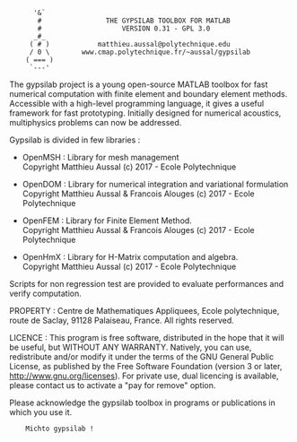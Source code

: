 
          '&`
           #                THE GYPSILAB TOOLBOX FOR MATLAB
           #                    VERSION 0.31 - GPL 3.0
          _#_             
         ( # )            matthieu.aussal@polytechnique.edu
         / 0 \        www.cmap.polytechnique.fr/~aussal/gypsilab
        ( === )
         `---'

   The gypsilab project is a young open-source MATLAB toolbox for fast
numerical computation with finite element and boundary element methods.
Accessible with a high-level programming language, it gives a useful
framework for fast prototyping. Initially designed for numerical acoustics,
multiphysics problems can now be addressed.

   Gypsilab is divided in few libraries :  
 
 - OpenMSH : Library for mesh management  
Copyright Matthieu Aussal (c) 2017 - Ecole Polytechnique  

 - OpenDOM : Library for numerical integration and variational formulation  
Copyright Matthieu Aussal & Francois Alouges (c) 2017 - Ecole Polytechnique  

 - OpenFEM : Library for Finite Element Method.  
Copyright Matthieu Aussal & Francois Alouges (c) 2017 - Ecole Polytechnique  
 
 - OpenHmX : Library for H-Matrix computation and algebra.  
Copyright Matthieu Aussal (c) 2017 - Ecole Polytechnique  
 
Scripts for non regression test are provided to evaluate performances 
and verify computation.
          

PROPERTY : Centre de Mathematiques Appliquees, Ecole polytechnique,
route de Saclay, 91128 Palaiseau, France. All rights reserved.

LICENCE : This program is free software, distributed in the hope that
it will be useful, but WITHOUT ANY WARRANTY. Natively, you can use,
redistribute and/or modify it under the terms of the GNU General Public
License, as published by the Free Software Foundation (version 3 or
later, http://www.gnu.org/licenses). For private use, dual licencing
is available, please contact us to activate a "pay for remove" option. 

Please acknowledge the gypsilab toolbox in programs or publications in
which you use it.

        Michto gypsilab !

